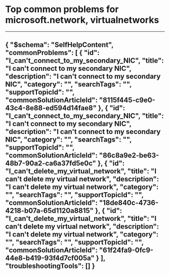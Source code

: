 <properties
	pageTitle="Top common problems for microsoft.network, virtualnetworks"
	description="Top common problems for microsoft.network, virtualnetworks"        
	service="microsoft.network"
	resource="virtualnetworks"
	resourceTags=""
	authors="anavin"
	ms.author="anavin"
	displayOrder=""
	articleId="364d1541-34d6-48c7-9752-b89b001304e5"
	selfHelpType="diagnoseandsolve"
	productPesIds="15526"
	cloudEnvironments="public"
/>
# Top common problems for microsoft.network, virtualnetworks
---
{
    "$schema": "SelfHelpContent",
    "commonProblems": [
        {
            "id": "I_can't_connect_to_my_secondary_NIC",
            "title": "I can't connect to my secondary NIC",
            "description": "I can't connect to my secondary NIC",
            "category": "",
            "searchTags": "",
            "supportTopicId": "",
            "commonSolutionArticleId": "8115f445-c9e0-43c4-8e88-ed594d14fae8"
        },
        {
            "id": "I_can't_connect_to_my_secondary_NIC",
            "title": "I can't connect to my secondary NIC",
            "description": "I can't connect to my secondary NIC",
            "category": "",
            "searchTags": "",
            "supportTopicId": "",
            "commonSolutionArticleId": "86c8a9e2-be63-48b7-90a2-ca6a37fd5e0c"
        },
        {
            "id": "I_can't_delete_my_virtual_network",
            "title": "I can't delete my virtual network",
            "description": "I can't delete my virtual network",
            "category": "",
            "searchTags": "",
            "supportTopicId": "",
            "commonSolutionArticleId": "18de840c-4736-4218-b07a-65d1120a8815"
        },
        {
            "id": "I_can't_delete_my_virtual_network",
            "title": "I can't delete my virtual network",
            "description": "I can't delete my virtual network",
            "category": "",
            "searchTags": "",
            "supportTopicId": "",
            "commonSolutionArticleId": "61f24fa9-0fc9-44e8-b419-93f4d7cf005a"
        }
    ],
    "troubleshootingTools": []
}
---
